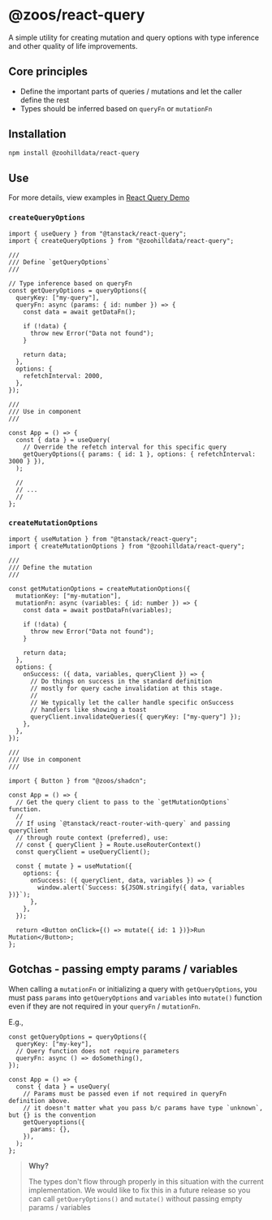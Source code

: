 # @zoos/react-query

A simple utility for creating mutation and query options with type inference and other quality of life improvements.

## Core principles

- Define the important parts of queries / mutations and let the caller define the rest
- Types should be inferred based on `queryFn` or `mutationFn`

## Installation

```bash
npm install @zoohilldata/react-query
```

## Use

For more details, view examples in [React Query Demo](https://github.com/zoohilldata/zoos-turbo/tree/main/apps/demo/src/routes/react-query)

### `createQueryOptions`

```tsx
import { useQuery } from "@tanstack/react-query";
import { createQueryOptions } from "@zoohilldata/react-query";

///
/// Define `getQueryOptions`
///

// Type inference based on queryFn
const getQueryOptions = queryOptions({
  queryKey: ["my-query"],
  queryFn: async (params: { id: number }) => {
    const data = await getDataFn();

    if (!data) {
      throw new Error("Data not found");
    }

    return data;
  },
  options: {
    refetchInterval: 2000,
  },
});

///
/// Use in component
///

const App = () => {
  const { data } = useQuery(
    // Override the refetch interval for this specific query
    getQueryOptions({ params: { id: 1 }, options: { refetchInterval: 3000 } }),
  );

  //
  // ...
  //
};
```

### `createMutationOptions`

```tsx
import { useMutation } from "@tanstack/react-query";
import { createMutationOptions } from "@zoohilldata/react-query";

///
/// Define the mutation
///

const getMutationOptions = createMutationOptions({
  mutationKey: ["my-mutation"],
  mutationFn: async (variables: { id: number }) => {
    const data = await postDataFn(variables);

    if (!data) {
      throw new Error("Data not found");
    }

    return data;
  },
  options: {
    onSuccess: ({ data, variables, queryClient }) => {
      // Do things on success in the standard definition
      // mostly for query cache invalidation at this stage.
      //
      // We typically let the caller handle specific onSuccess
      // handlers like showing a toast
      queryClient.invalidateQueries({ queryKey: ["my-query"] });
    },
  },
});

///
/// Use in component
///

import { Button } from "@zoos/shadcn";

const App = () => {
  // Get the query client to pass to the `getMutationOptions` function.
  //
  // If using `@tanstack/react-router-with-query` and passing queryClient
  // through route context (preferred), use:
  // const { queryClient } = Route.useRouterContext()
  const queryClient = useQueryClient();

  const { mutate } = useMutation({
    options: {
      onSuccess: ({ queryClient, data, variables }) => {
        window.alert(`Success: ${JSON.stringify({ data, variables })}`);
      },
    },
  });

  return <Button onClick={() => mutate({ id: 1 })}>Run Mutation</Button>;
};
```

## Gotchas - passing empty params / variables

When calling a `mutationFn` or initializing a query with `getQueryOptions`, you must pass
`params` into `getQueryOptions` and `variables` into `mutate()` function even if they are
not required in your `queryFn` / `mutationFn`.

E.g.,

```tsx
const getQueryOptions = queryOptions({
  queryKey: ["my-key"],
  // Query function does not require parameters
  queryFn: async () => doSomething(),
});

const App = () => {
  const { data } = useQuery(
    // Params must be passed even if not required in queryFn definition above.
    // it doesn't matter what you pass b/c params have type `unknown`, but {} is the convention
    getQueryoptions({
      params: {},
    }),
  );
};
```

> **Why?**
>
> The types don't flow through properly in this situation with the current implementation. We would like to fix this in a future release so you can call `getQueryOptions()` and `mutate()` without passing empty params / variables
